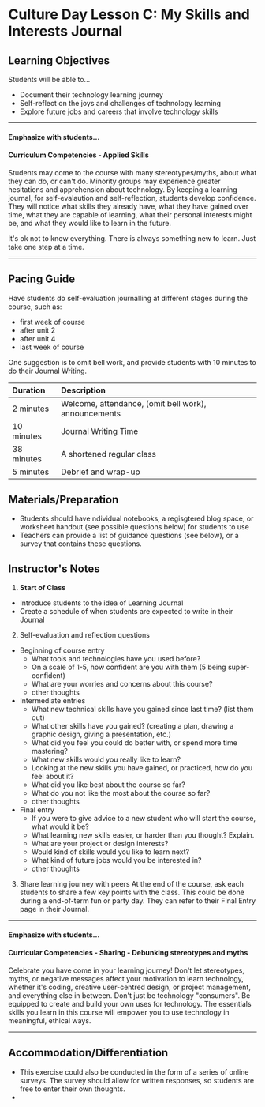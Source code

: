 # Culture Day Lesson C: My Skills and Interests Journal

## Learning Objectives
Students will be able to...
* Document their technology learning journey
* Self-reflect on the joys and challenges of technology learning
* Explore future jobs and careers that involve technology skills

---
#### Emphasize with students...

#### Curriculum Competencies - Applied Skills

Students may come to the course with many stereotypes/myths, about what they can do, or can't do.  Minority groups may experience greater hesitations and apprehension about technology.  By keeping a learning journal, for self-evalaution and self-reflection,  students develop confidence.   They will notice what skills they already have, what they have gained over time, what they are capable of learning, what their personal interests might be, and what they would like to learn in the future. 

It's ok not to know everything.  There is always something new to learn.  Just take one step at a time. 

---

## Pacing Guide
Have students do self-evaluation journalling at different stages during the course, such as:
  * first week of course
  * after unit 2
  * after unit 4
  * last week of course
  
One suggestion is to omit bell work, and provide students with 10 minutes to do their Journal Writing. 

  | Duration | Description |
| :--- | :--- |
| 2 minutes | Welcome, attendance, (omit bell work), announcements |
| 10 minutes | Journal Writing Time |
| 38 minutes | A shortened regular class |
| 5 minutes | Debrief and wrap-up |

## Materials/Preparation
* Students should have ndividual notebooks, a regisgtered blog space, or worksheet handout (see possible questions below) for students to use
* Teachers can provide a list of guidance questions (see below), or a survey that contains these questions. 

## Instructor's Notes
1.  **Start of Class**
  * Introduce students to the idea of Learning Journal
  * Create a schedule of when students are expected to write in their Journal
  
2. Self-evaluation and reflection questions
  * Beginning of course entry
      * What tools and technologies have you used before?
      * On a scale of 1-5, how confident are you with them (5 being super-confident)
      * What are your worries and concerns about this course?
      * other thoughts
  * Intermediate entries
      * What new technical skills have you gained since last time?  (list them out)
      * What other skills have you gained?  (creating a plan, drawing a graphic design, giving a presentation, etc.)
      * What did you feel you could do better with, or spend more time mastering?
      * What new skills would you really like to learn?
      * Looking at the new skills you have gained, or practiced, how do you feel about it?
      * What did you like best about the course so far?
      * What do you not like the most about the course so far?
      * other thoughts
  * Final entry
      * If you were to give advice to a new student who will start the course, what would it be?
      * What learning new skills easier, or harder than you thought?  Explain.
      * What are your project or design interests?
      * Would kind of skills would you like to learn next?
      * What kind of future jobs would you be interested in?
      * other thoughts
 
 3.  Share learning journey with peers
 At the end of the course, ask each students to share a few key points with the class.
 This could be done during a end-of-term fun or party day. 
 They can refer to their Final Entry page in their Journal.
 
 ---
 #### Emphasize with students...
 
 #### Curricular Competencies - Sharing - Debunking stereotypes and myths
 
Celebrate you have come in your learning journey!  Don't let stereotypes, myths, or negative messages affect your motivation to learn technology, whether it's coding, creative user-centred design, or project management, and everything else in between.  Don't just be technology "consumers".  Be equipped to create and build your own uses for technology.  The essentials skills you learn in this course will empower you to use technology in meaningful, ethical ways. 
 
 ---

## Accommodation/Differentiation
* This exercise could also be conducted in the form of a series of online surveys.  The survey should allow for written responses, so students are free to enter their own thoughts.
* 

